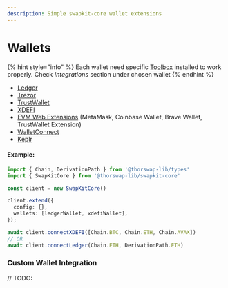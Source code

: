 ```yaml
---
description: Simple swapkit-core wallet extensions
---
```


# Wallets

{% hint style="info" %}
Each wallet need specific [Toolbox](../../) installed to work properly. Check _Integrations_ section under chosen wallet
{% endhint %}

* [Ledger](ledger.md)
* [Trezor](broken-reference)
* [TrustWallet](broken-reference)
* [XDEFI](broken-reference)
* [EVM Web Extensions](broken-reference) (MetaMask, Coinbase Wallet, Brave Wallet, TrustWallet Extension)
* [WalletConnect](broken-reference)
* [Keplr](broken-reference)

#### Example:

```typescript
import { Chain, DerivationPath } from '@thorswap-lib/types'
import { SwapKitCore } from '@thorswap-lib/swapkit-core'

const client = new SwapKitCore()

client.extend({
  config: {},
  wallets: [ledgerWallet, xdefiWallet],
});

await client.connectXDEFI([Chain.BTC, Chain.ETH, Chain.AVAX])
// OR
await client.connectLedger(Chain.ETH, DerivationPath.ETH)
```

### Custom Wallet Integration

// TODO:
